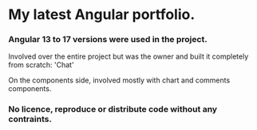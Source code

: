 # My latest Angular portfolio. 
### Angular 13 to 17 versions were used in the project. 

Involved over the entire project but was the owner and built it completely from scratch: 'Chat'

On the components side, involved mostly with chart and comments components.

### No licence, reproduce or distribute code without any contraints.


